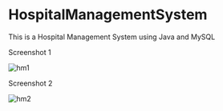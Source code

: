 # HospitalManagementSystem

This is a Hospital Management System  using Java and MySQL

Screenshot 1

![hm1](https://user-images.githubusercontent.com/80095859/235343137-0ff6a27c-07e4-49b5-bb65-0299b91b1c4a.png)

Screenshot 2

![hm2](https://user-images.githubusercontent.com/80095859/235343140-7268199b-3139-417a-ae7b-5dc76b0d495e.png)
